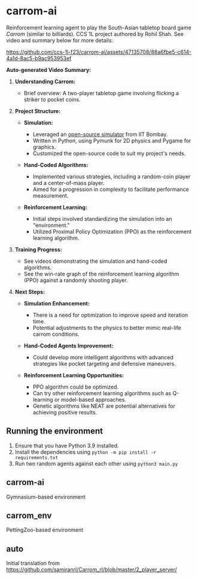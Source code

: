 # carrom-ai

Reinforcement learning agent to play the South-Asian tabletop board game _Carrom_ (similar to billiards). CCS 1L project authored by Rohil Shah. See video and summary below for more details.


https://github.com/ccs-1l-f23/carrom-ai/assets/47135708/88a6fbe5-c614-4a1d-8ac5-b9ac953953ef

**Auto-generated Video Summary:**

1. **Understanding Carrom:**
   - Brief overview: A two-player tabletop game involving flicking a striker to pocket coins.
2. **Project Structure:**
   - **Simulation:**
     - Leveraged an [open-source simulator](https://github.com/samiranrl/Carrom_rl/tree/master) from IIT Bombay.
     - Written in Python, using Pymunk for 2D physics and Pygame for graphics.
     - Customized the open-source code to suit my project's needs.

   - **Hand-Coded Algorithms:**
     - Implemented various strategies, including a random-coin player and a center-of-mass player.
     - Aimed for a progression in complexity to facilitate performance measurement.

   - **Reinforcement Learning:**
     - Initial steps involved standardizing the simulation into an "environment."
     - Utilized Proximal Policy Optimization (PPO) as the reinforcement learning algorithm.

3. **Training Progress:**
   - See videos demonstrating the simulation and hand-coded algorithms.
   - See the win-rate graph of the reinforcement learning algorithm (PPO) against a randomly shooting player.

4. **Next Steps:**
   - **Simulation Enhancement:**
     - There is a need for optimization to improve speed and iteration time.
     - Potential adjustments to the physics to better mimic real-life carrom conditions.

   - **Hand-Coded Agents Improvement:**
     - Could develop more intelligent algorithms with advanced strategies like pocket targeting and defensive maneuvers.

   - **Reinforcement Learning Opportunities:**
     - PPO algorithm could be optimized.
     - Can try other reinforcement learning algorithms such as Q-learning or model-based approaches.
     - Genetic algorithms like NEAT are potential alternatives for achieving positive results.

## Running the environment
1. Ensure that you have Python 3.9 installed.
2. Install the dependencies using `python -m pip install -r requirements.txt`
3. Run two random agents against each other using `python3 main.py`

## carrom-ai
Gymnasium-based environment

## carrom_env
PettingZoo-based environment

## auto
Initial translation from https://github.com/samiranrl/Carrom_rl/blob/master/2_player_server/
